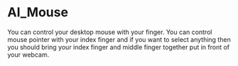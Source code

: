 # AI_Mouse

You can control your desktop mouse with your finger.
You can control mouse pointer with your index finger and if you want to select anything then you should bring your index finger and middle finger together put in front of your webcam.
